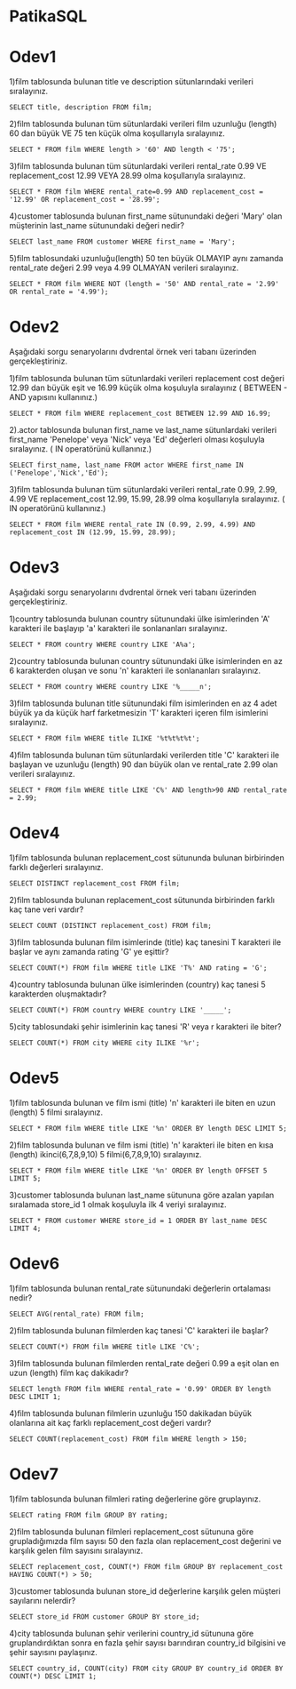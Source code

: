 # PatikaSQL

# Odev1

1)film tablosunda bulunan title ve description sütunlarındaki verileri sıralayınız.

` SELECT title, description FROM film; `

2)film tablosunda bulunan tüm sütunlardaki verileri film uzunluğu (length) 60 dan büyük VE 75 ten küçük olma koşullarıyla sıralayınız.

` SELECT * FROM film WHERE length > '60' AND length < '75'; `

3)film tablosunda bulunan tüm sütunlardaki verileri rental_rate 0.99 VE replacement_cost 12.99 VEYA 28.99 olma koşullarıyla sıralayınız.

`SELECT * FROM film WHERE rental_rate=0.99 AND replacement_cost = '12.99' OR replacement_cost = '28.99';`

4)customer tablosunda bulunan first_name sütunundaki değeri 'Mary' olan müşterinin last_name sütunundaki değeri nedir?

`SELECT last_name FROM customer WHERE first_name = 'Mary';`

5)film tablosundaki uzunluğu(length) 50 ten büyük OLMAYIP aynı zamanda rental_rate değeri 2.99 veya 4.99 OLMAYAN verileri sıralayınız.

`SELECT * FROM film WHERE NOT (length = '50' AND rental_rate = '2.99' OR rental_rate = '4.99');`

# Odev2

Aşağıdaki sorgu senaryolarını dvdrental örnek veri tabanı üzerinden gerçekleştiriniz.

1)film tablosunda bulunan tüm sütunlardaki verileri replacement cost değeri 12.99 dan büyük eşit ve 16.99 küçük olma koşuluyla sıralayınız ( BETWEEN - AND yapısını kullanınız.)

` SELECT * FROM film WHERE replacement_cost BETWEEN 12.99 AND 16.99; `

2).actor tablosunda bulunan first_name ve last_name sütunlardaki verileri first_name 'Penelope' veya 'Nick' veya 'Ed' değerleri olması koşuluyla sıralayınız. ( IN operatörünü kullanınız.)

` SELECT first_name, last_name FROM actor WHERE first_name IN ('Penelope','Nick','Ed'); `

3)film tablosunda bulunan tüm sütunlardaki verileri rental_rate 0.99, 2.99, 4.99 VE replacement_cost 12.99, 15.99, 28.99 olma koşullarıyla sıralayınız. ( IN operatörünü kullanınız.)

` SELECT * FROM film WHERE rental_rate IN (0.99, 2.99, 4.99) AND replacement_cost IN (12.99, 15.99, 28.99); `

# Odev3

Aşağıdaki sorgu senaryolarını dvdrental örnek veri tabanı üzerinden gerçekleştiriniz.

1)country tablosunda bulunan country sütunundaki ülke isimlerinden 'A' karakteri ile başlayıp 'a' karakteri ile sonlananları sıralayınız.

`SELECT * FROM country WHERE country LIKE 'A%a';`

2)country tablosunda bulunan country sütunundaki ülke isimlerinden en az 6 karakterden oluşan ve sonu 'n' karakteri ile sonlananları sıralayınız.

`SELECT * FROM country WHERE country LIKE '%_____n';`

3)film tablosunda bulunan title sütunundaki film isimlerinden en az 4 adet büyük ya da küçük harf farketmesizin 'T' karakteri içeren film isimlerini sıralayınız.

`SELECT * FROM film WHERE title ILIKE '%t%t%t%t';`

4)film tablosunda bulunan tüm sütunlardaki verilerden title 'C' karakteri ile başlayan ve uzunluğu (length) 90 dan büyük olan ve rental_rate 2.99 olan verileri sıralayınız.

`SELECT * FROM film WHERE title LIKE 'C%' AND length>90 AND rental_rate = 2.99;`

# Odev4

1)film tablosunda bulunan replacement_cost sütununda bulunan birbirinden farklı değerleri sıralayınız.

`SELECT DISTINCT replacement_cost FROM film;`

2)film tablosunda bulunan replacement_cost sütununda birbirinden farklı kaç tane veri vardır?

`SELECT COUNT (DISTINCT replacement_cost) FROM film;`

3)film tablosunda bulunan film isimlerinde (title) kaç tanesini T karakteri ile başlar ve aynı zamanda rating 'G' ye eşittir?

`SELECT COUNT(*) FROM film WHERE title LIKE 'T%' AND rating = 'G';`

4)country tablosunda bulunan ülke isimlerinden (country) kaç tanesi 5 karakterden oluşmaktadır?

`SELECT COUNT(*) FROM country WHERE country LIKE '_____';`

5)city tablosundaki şehir isimlerinin kaç tanesi 'R' veya r karakteri ile biter?

`SELECT COUNT(*) FROM city WHERE city ILIKE '%r';`

# Odev5

1)film tablosunda bulunan ve film ismi (title) 'n' karakteri ile biten en uzun (length) 5 filmi sıralayınız.

`SELECT * FROM film WHERE title LIKE '%n' ORDER BY length DESC LIMIT 5;`

2)film tablosunda bulunan ve film ismi (title) 'n' karakteri ile biten en kısa (length) ikinci(6,7,8,9,10) 5 filmi(6,7,8,9,10) sıralayınız.

`SELECT * FROM film WHERE title LIKE '%n' ORDER BY length OFFSET 5 LIMIT 5;`

3)customer tablosunda bulunan last_name sütununa göre azalan yapılan sıralamada store_id 1 olmak koşuluyla ilk 4 veriyi sıralayınız.

`SELECT * FROM customer WHERE store_id = 1 ORDER BY last_name DESC LIMIT 4;`

# Odev6

1)film tablosunda bulunan rental_rate sütunundaki değerlerin ortalaması nedir?

`SELECT AVG(rental_rate) FROM film;`

2)film tablosunda bulunan filmlerden kaç tanesi 'C' karakteri ile başlar?

`SELECT COUNT(*) FROM film WHERE title LIKE 'C%';`

3)film tablosunda bulunan filmlerden rental_rate değeri 0.99 a eşit olan en uzun (length) film kaç dakikadır?

`SELECT length FROM film WHERE rental_rate = '0.99' ORDER BY length DESC LIMIT 1;`

4)film tablosunda bulunan filmlerin uzunluğu 150 dakikadan büyük olanlarına ait kaç farklı replacement_cost değeri vardır?

`SELECT COUNT(replacement_cost) FROM film WHERE length > 150;`

# Odev7

1)film tablosunda bulunan filmleri rating değerlerine göre gruplayınız.

`SELECT rating FROM film GROUP BY rating;`

2)film tablosunda bulunan filmleri replacement_cost sütununa göre grupladığımızda film sayısı 50 den fazla olan replacement_cost değerini ve karşılık gelen film sayısını sıralayınız.

`SELECT replacement_cost, COUNT(*) FROM film GROUP BY replacement_cost HAVING COUNT(*) > 50;`

3)customer tablosunda bulunan store_id değerlerine karşılık gelen müşteri sayılarını nelerdir? 

`SELECT store_id FROM customer GROUP BY store_id;`

4)city tablosunda bulunan şehir verilerini country_id sütununa göre gruplandırdıktan sonra en fazla şehir sayısı barındıran country_id bilgisini ve şehir sayısını paylaşınız.

`SELECT country_id, COUNT(city) FROM city GROUP BY country_id ORDER BY COUNT(*) DESC LIMIT 1;`
